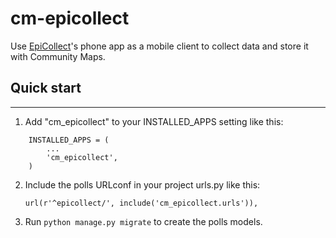 # cm-epicollect


Use [EpiCollect](http://www.epicollect.net/)'s phone app as a mobile client to collect data and store it with Community Maps. 

## Quick start

-----------

1. Add "cm\_epicollect" to your INSTALLED_APPS setting like this:
```
    INSTALLED_APPS = (
        ...
        'cm_epicollect',
    )
```
2. Include the polls URLconf in your project urls.py like this:

    `url(r'^epicollect/', include('cm_epicollect.urls')),`

3. Run `python manage.py migrate` to create the polls models.
